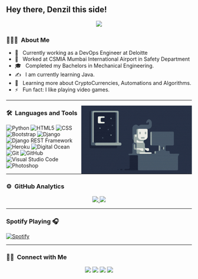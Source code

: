 
## Hey there, Denzil this side!
<p align="center">
  <img src="https://github.com/thompsonemerson/thompsonemerson/raw/master/cover-thompson.png" height="200"/>
</p>

### 👨🏻‍💻 &nbsp;About Me

- 🤔 &nbsp; Currently working as a DevOps Engineer at Deloitte 
- 💼 &nbsp; Worked at CSMIA Mumbai International Airport in Safety Department
- 🎓 &nbsp; Completed my Bachelors in Mechanical Engineering.
- ✍️ &nbsp; I am currently learning Java.
- 🌱 &nbsp; Learning more about CryptoCurrencies, Automations and Algorithms.
- ⚡️ &nbsp; Fun fact: I like playing video games.

---
<img alt="Night Coding" src="https://raw.githubusercontent.com/AVS1508/AVS1508/master/assets/Night-Coding.gif" align="right"/>


### 🛠 &nbsp;Languages and Tools

  ![Python](https://img.shields.io/badge/-Python-333333?style=flat&logo=python) 
  ![HTML5](https://img.shields.io/badge/-HTML5-333333?style=flat&logo=HTML5)
  ![CSS](https://img.shields.io/badge/-CSS-333333?style=flat&logo=CSS3&logoColor=1572B6)
  ![Bootstrap](https://img.shields.io/badge/-Bootstrap-333333?style=flat&logo=bootstrap&logoColor=563D7C) 
  ![Django](https://img.shields.io/badge/-Django-092E20?style=flat&logo=django)
  ![Django REST Framework](https://img.shields.io/badge/-Django%20REST%20Framework-092E20?style=flat&logo=django)
  ![Heroku](https://img.shields.io/badge/-Heroku-430098?style=flat&logo=heroku)
  ![Digital Ocean](https://img.shields.io/badge/-Digital%20Ocean-333333?style=flat&logo=digitalocean)  
  ![Git](https://img.shields.io/badge/-Git-333333?style=flat&logo=git)
  ![GitHub](https://img.shields.io/badge/-GitHub-333333?style=flat&logo=github)
  ![Visual Studio Code](https://img.shields.io/badge/-Visual%20Studio%20Code-333333?style=flat&logo=visual-studio-code&logoColor=007ACC)
  ![Photoshop](https://img.shields.io/badge/-Photoshop-333333?style=flat&logo=adobe-photoshop)    

---

### ⚙️ &nbsp;GitHub Analytics

<p align="center">
<a href="https://github.com/DenzilDias98">
  <img height="180em" src="https://github-readme-stats-eight-theta.vercel.app/api?username=Denzildias98&show_icons=true&theme=buefy&include_all_commits=true&count_private=true"/>
  <img height="180em" src="https://github-readme-stats-eight-theta.vercel.app/api/top-langs/?username=Denzildias98&layout=compact&langs_count=8&theme=buefy"/>
</a>
</p>

---

### Spotify Playing 🎧
[![Spotify](https://novatorem.visualbean.vercel.app/api/spotify)](https://open.spotify.com/track/6UelLqGlWMcVH1E5c4H7lY?si=DhG6JZ0YQ4WmtIS724hefQ&nd=1)

---


### 🤝🏻 &nbsp;Connect with Me 

<p align="center">
<a href="https://in.linkedin.com/in/denzil-dias-b0714317b"><img src="https://img.shields.io/badge/Denzil__Dias-0077B5?style=flat&logo=Linkedin&logoColor=white"/></a>
<a href="mailto:diasdenzil98@gmail.com"><img src="https://img.shields.io/badge/diasdenzil98-D14836?style=flat&logo=Gmail&logoColor=white"/></a>
<a href="https://www.instagram.com/denzil_dias/"><img src="https://img.shields.io/badge/%40denzil__dias-000080?style=flat&logo=Instagram&logoColor=white"/></a>
<a href="https://www.facebook.com/denzil.dias.7"><img src="https://img.shields.io/badge/denzil.dias-1877F2?style=flat&logo=Facebook&logoColor=white"/></a>
</p>
